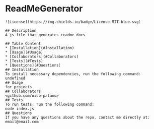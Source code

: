 # ReadMeGenerator
    ![License](https://img.shields.io/badge/License-MIT-blue.svg)
    
    ## Description
    A js file that generates readme docs
    
    ## Table Content
    * [Installation](#Installation)
    * [Usage](#Usage)
    * [Collaborators](#Collaborators)
    * [Tests](#Tests)
    * [Questions](#Questions)
    ## Installation
    To install necessary dependencies, run the following command:
    undefined
    ## Usage
    for projects
    ## Collaborators
    <github.com/nico-patano>
    ## Tests
    To run tests, run the following command:
    node index.js
    ## Questions
    If you have any questions about the repo, contact me directly at: email@email.com
  